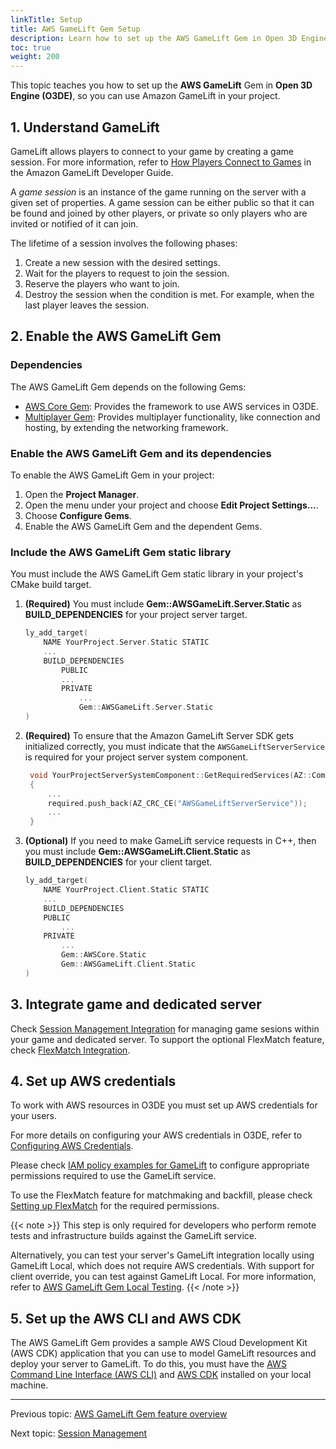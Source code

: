 ```yaml
---
linkTitle: Setup
title: AWS GameLift Gem Setup
description: Learn how to set up the AWS GameLift Gem in Open 3D Engine (O3DE).
toc: true
weight: 200
---
```


This topic teaches you how to set up the **AWS GameLift** Gem in **Open 3D Engine (O3DE)**, so you can use Amazon GameLift in your project.

## 1. Understand GameLift

GameLift allows players to connect to your game by creating a game session. For more information, refer to [How Players Connect to Games](https://docs.aws.amazon.com/gamelift/latest/developerguide/game-sessions-intro.html) in the Amazon GameLift Developer Guide.

A *game session* is an instance of the game running on the server with a given set of properties. A game session can be either public so that it can be found and joined by other players, or private so only players who are invited or notified of it can join.  

The lifetime of a session involves the following phases:
   1. Create a new session with the desired settings.  
   2. Wait for the players to request to join the session.  
   3. Reserve the players who want to join.  
   4. Destroy the session when the condition is met. For example, when the last player leaves the session.


## 2. Enable the AWS GameLift Gem


### Dependencies

The AWS GameLift Gem depends on the following Gems:

- [AWS Core Gem](/docs/user-guide/gems/reference/aws/aws-core): Provides the framework to use AWS services in O3DE.
- [Multiplayer Gem](/docs/user-guide/gems/reference/multiplayer/): Provides multiplayer functionality, like connection and hosting, by extending the networking framework.


### Enable the AWS GameLift Gem and its dependencies

To enable the AWS GameLift Gem in your project:
1. Open the **Project Manager**.
2. Open the menu under your project and choose **Edit Project Settings...**.
3. Choose **Configure Gems**.
4. Enable the AWS GameLift Gem and the dependent Gems.


### Include the AWS GameLift Gem static library

You must include the AWS GameLift Gem static library in your project's CMake build target.

1. **(Required)** You must include **Gem::AWSGameLift.Server.Static** as **BUILD_DEPENDENCIES** for your project server target.

    ```cpp
    ly_add_target(
        NAME YourProject.Server.Static STATIC
        ...
        BUILD_DEPENDENCIES
            PUBLIC
            ...
            PRIVATE
                ...
                Gem::AWSGameLift.Server.Static
    )
    ```

2. **(Required)** To ensure that the Amazon GameLift Server SDK gets initialized correctly, you must indicate that the `AWSGameLiftServerService` is required for your project server system component.

   ```cpp
    void YourProjectServerSystemComponent::GetRequiredServices(AZ::ComponentDescriptor::DependencyArrayType& required)
    {
        ...
        required.push_back(AZ_CRC_CE("AWSGameLiftServerService"));
        ...
    }
   ```

3. **(Optional)** If you need to make GameLift service requests in C++, then you must include **Gem::AWSGameLift.Client.Static** as **BUILD_DEPENDENCIES** for your client target.

    ```cpp
    ly_add_target(
        NAME YourProject.Client.Static STATIC
        ...
        BUILD_DEPENDENCIES
        PUBLIC
            ...
        PRIVATE
            ...
            Gem::AWSCore.Static
            Gem::AWSGameLift.Client.Static
    )
    ```

## 3. Integrate game and dedicated server

Check [Session Management Integration](session-management/integration/) for managing game sesions within your game and dedicated server.
To support the optional FlexMatch feature, check [FlexMatch Integration](flexmatch/integration/).


## 4. Set up AWS credentials

To work with AWS resources in O3DE you must set up AWS credentials for your users.

For more details on configuring your AWS credentials in O3DE, refer to [Configuring AWS Credentials](/docs/user-guide/gems/reference/aws/aws-core/configuring-credentials/).

Please check [IAM policy examples for GameLift](https://docs.aws.amazon.com/gamelift/latest/developerguide/gamelift-iam-policy-examples.html) to configure appropriate permissions required to use the GameLift service.

To use the FlexMatch feature for matchmaking and backfill, please check [Setting up FlexMatch](https://docs.aws.amazon.com/gamelift/latest/flexmatchguide/match-setting-up.html) for the required permissions.

{{< note >}}
This step is only required for developers who perform remote tests and infrastructure builds against the GameLift service.

Alternatively, you can test your server's GameLift integration locally using GameLift Local, which does not require AWS credentials. With support for client override, you can test against GameLift Local. For more information, refer to [AWS GameLift Gem Local Testing](/docs/user-guide/gems/reference/aws/aws-gamelift/local-testing/).
{{< /note >}}


## 5. Set up the AWS CLI and AWS CDK

The AWS GameLift Gem provides a sample AWS Cloud Development Kit (AWS CDK) application that you can use to model GameLift resources and deploy your server to GameLift. To do this, you must have the [AWS Command Line Interface (AWS CLI)](https://aws.amazon.com/cli/) and [AWS CDK](https://aws.amazon.com/cdk/) installed on your local machine.


---

Previous topic: [AWS GameLift Gem feature overview](/docs/user-guide/gems/reference/aws/aws-gamelift)

Next topic: [Session Management](session-management/)
